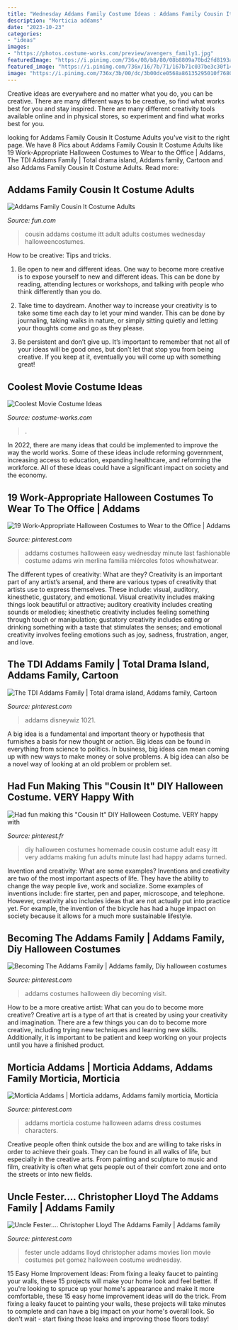 ```yaml
---
title: "Wednesday Addams Family Costume Ideas : Addams Family Cousin It Costume Adults"
description: "Morticia addams"
date: "2023-10-23"
categories:
- "ideas"
images:
- "https://photos.costume-works.com/preview/avengers_family1.jpg"
featuredImage: "https://i.pinimg.com/736x/08/b8/80/08b8809a70bd2fd8193a714371cb5b85--homemade-halloween-diy-halloween-costumes.jpg"
featured_image: "https://i.pinimg.com/736x/16/7b/71/167b71c037be3c30f149db95e8f863e7--drama-total-fangirl.jpg"
image: "https://i.pinimg.com/736x/3b/00/dc/3b00dce0568a86135295010f7680019f.jpg"
---
```



Creative ideas are everywhere and no matter what you do, you can be creative. There are many different ways to be creative, so find what works best for you and stay inspired. There are many different creativity tools available online and in physical stores, so experiment and find what works best for you.

	

		
looking for Addams Family Cousin It Costume Adults you've visit to the right page. We have 8 Pics about Addams Family Cousin It Costume Adults like 19 Work-Appropriate Halloween Costumes to Wear to the Office | Addams, The TDI Addams Family | Total drama island, Addams family, Cartoon and also Addams Family Cousin It Costume Adults. Read more:
		
    
## Addams Family Cousin It Costume Adults

<img loading=lazy src="https://images.fun.com/products/64236/1-1/adult-addams-family-cousin-it-costume.jpg" onerror="this.onerror=null;this.src='https://tse4.mm.bing.net/th?id=OIP.xwgBvm9Z3YZuu1tJgpLeMQHaKl&amp;pid=15.1';" alt="Addams Family Cousin It Costume Adults">

_Source: fun.com_

>cousin addams costume itt adult adults costumes wednesday halloweencostumes. 

	

How to be creative: Tips and tricks.
1. Be open to new and different ideas. One way to become more creative is to expose yourself to new and different ideas. This can be done by reading, attending lectures or workshops, and talking with people who think differently than you do.
2. Take time to daydream. Another way to increase your creativity is to take some time each day to let your mind wander. This can be done by journaling, taking walks in nature, or simply sitting quietly and letting your thoughts come and go as they please.

3. Be persistent and don’t give up. It’s important to remember that not all of your ideas will be good ones, but don’t let that stop you from being creative. If you keep at it, eventually you will come up with something great!

    
## Coolest Movie Costume Ideas

<img loading=lazy src="https://photos.costume-works.com/preview/avengers_family1.jpg" onerror="this.onerror=null;this.src='https://tse4.mm.bing.net/th?id=OIP.7cYqyKvLNsjvnNOVmWR62QAAAA&amp;pid=15.1';" alt="Coolest Movie Costume Ideas">

_Source: costume-works.com_

>. 

	

In 2022, there are many ideas that could be implemented to improve the way the world works. Some of these ideas include reforming government, increasing access to education, expanding healthcare, and reforming the workforce. All of these ideas could have a significant impact on society and the economy.

    
## 19 Work-Appropriate Halloween Costumes To Wear To The Office | Addams

<img loading=lazy src="https://i.pinimg.com/736x/3b/00/dc/3b00dce0568a86135295010f7680019f.jpg" onerror="this.onerror=null;this.src='https://tse4.mm.bing.net/th?id=OIP.QjSqatK1G53fA4pEvgTytwHaJ3&amp;pid=15.1';" alt="19 Work-Appropriate Halloween Costumes to Wear to the Office | Addams">

_Source: pinterest.com_

>addams costumes halloween easy wednesday minute last fashionable costume adams win merlina familia miércoles fotos whowhatwear. 

	

The different types of creativity: What are they?
Creativity is an important part of any artist’s arsenal, and there are various types of creativity that artists use to express themselves. These include: visual, auditory, kinesthetic, gustatory, and emotional. Visual creativity includes making things look beautiful or attractive; auditory creativity includes creating sounds or melodies; kinesthetic creativity includes feeling something through touch or manipulation; gustatory creativity includes eating or drinking something with a taste that stimulates the senses; and emotional creativity involves feeling emotions such as joy, sadness, frustration, anger, and love.

    
## The TDI Addams Family | Total Drama Island, Addams Family, Cartoon

<img loading=lazy src="https://i.pinimg.com/736x/16/7b/71/167b71c037be3c30f149db95e8f863e7--drama-total-fangirl.jpg" onerror="this.onerror=null;this.src='https://tse3.mm.bing.net/th?id=OIP.Fx_9_ZFXDWMM9SMB6djhxgHaMB&amp;pid=15.1';" alt="The TDI Addams Family | Total drama island, Addams family, Cartoon">

_Source: pinterest.com_

>addams disneywiz 1021. 

	

A big idea is a fundamental and important theory or hypothesis that furnishes a basis for new thought or action. Big ideas can be found in everything from science to politics. In business, big ideas can mean coming up with new ways to make money or solve problems. A big idea can also be a novel way of looking at an old problem or problem set.

    
## Had Fun Making This &quot;Cousin It&quot; DIY Halloween Costume. VERY Happy With

<img loading=lazy src="https://i.pinimg.com/736x/08/b8/80/08b8809a70bd2fd8193a714371cb5b85--homemade-halloween-diy-halloween-costumes.jpg" onerror="this.onerror=null;this.src='https://tse4.mm.bing.net/th?id=OIP.nvnzcPl28-UCCUih1-T_EAHaLP&amp;pid=15.1';" alt="Had fun making this &quot;Cousin It&quot; DIY Halloween Costume. VERY happy with">

_Source: pinterest.fr_

>diy halloween costumes homemade cousin costume adult easy itt very addams making fun adults minute last had happy adams turned. 

	

Invention and creativity: What are some examples?
Inventions and creativity are two of the most important aspects of life. They have the ability to change the way people live, work and socialize. Some examples of inventions include: fire starter, pen and paper, microscope, and telephone. However, creativity also includes ideas that are not actually put into practice yet. For example, the invention of the bicycle has had a huge impact on society because it allows for a much more sustainable lifestyle.

    
## Becoming The Addams Family | Addams Family, Diy Halloween Costumes

<img loading=lazy src="https://i.pinimg.com/736x/f3/26/83/f326836be750e8addb61ba2e7fd6ec46.jpg" onerror="this.onerror=null;this.src='https://tse2.mm.bing.net/th?id=OIP.qQtN6T66QHSK-4Xc0szavwHaIJ&amp;pid=15.1';" alt="Becoming The Addams Family | Addams family, Diy halloween costumes">

_Source: pinterest.com_

>addams costumes halloween diy becoming visit. 

	

How to be a more creative artist: What can you do to become more creative?
Creative art is a type of art that is created by using your creativity and imagination. There are a few things you can do to become more creative, including trying new techniques and learning new skills. Additionally, it is important to be patient and keep working on your projects until you have a finished product.

    
## Morticia Addams | Morticia Addams, Addams Family Morticia, Morticia

<img loading=lazy src="https://i.pinimg.com/736x/57/2c/72/572c7256755b04e5363e269fe51eeddf--costume-make-up-costume-ideas.jpg" onerror="this.onerror=null;this.src='https://tse4.mm.bing.net/th?id=OIP.dr3j8br9JexhkB__6fHaTgHaNJ&amp;pid=15.1';" alt="Morticia Addams | Morticia addams, Addams family morticia, Morticia">

_Source: pinterest.com_

>addams morticia costume halloween adams dress costumes characters. 

	

Creative people often think outside the box and are willing to take risks in order to achieve their goals. They can be found in all walks of life, but especially in the creative arts. From painting and sculpture to music and film, creativity is often what gets people out of their comfort zone and onto the streets or into new fields.

    
## Uncle Fester.... Christopher Lloyd The Addams Family | Addams Family

<img loading=lazy src="https://i.pinimg.com/736x/00/2e/88/002e88888c88caf2a7f1e76378c03e75.jpg" onerror="this.onerror=null;this.src='https://tse2.mm.bing.net/th?id=OIP.9PIZ_YdbabBCitX9_j-0OQHaHd&amp;pid=15.1';" alt="Uncle Fester.... Christopher Lloyd The Addams Family | Addams family">

_Source: pinterest.com_

>fester uncle addams lloyd christopher adams movies lion movie costumes pet gomez halloween costume wednesday. 

	

15 Easy Home Improvement Ideas: From fixing a leaky faucet to painting your walls, these 15 projects will make your home look and feel better.
If you're looking to spruce up your home's appearance and make it more comfortable, these 15 easy home improvement ideas will do the trick. From fixing a leaky faucet to painting your walls, these projects will take minutes to complete and can have a big impact on your home's overall look. So don't wait - start fixing those leaks and improving those floors today!

